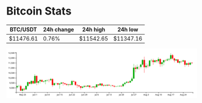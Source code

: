 # Bitcoin Stats

BTC/USDT|24h change|24h high|24h low|
|---|---|---|---|
|$11476.61|0.76%|$11542.65|$11347.16|

<img src="./chart.svg">
